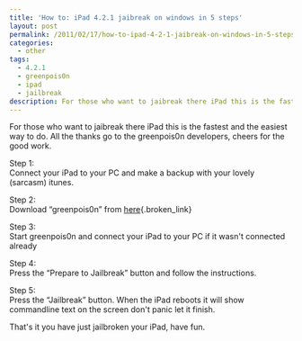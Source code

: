 ```yaml
---
title: 'How to: iPad 4.2.1 jaibreak on windows in 5 steps'
layout: post
permalink: /2011/02/17/how-to-ipad-4-2-1-jaibreak-on-windows-in-5-steps/
categories:
  - other
tags:
  - 4.2.1
  - greenpois0n
  - ipad
  - jailbreak
description: For those who want to jaibreak there iPad this is the fastest and the easiest way to do. All the thanks go to the greenpois0n developers, cheers for the good work.
---
```

For those who want to jaibreak there iPad this is the fastest and the easiest way to do. All the thanks go to the greenpois0n developers, cheers for the good work.

Step 1:  
Connect your iPad to your PC and make a backup with your lovely (sarcasm) itunes.

Step 2:  
Download “greenpois0n” from [here][1]{.broken_link}

Step 3:  
Start greenpois0n and connect your iPad to your PC if it wasn't connected already

Step 4:  
Press the “Prepare to Jailbreak” button and follow the instructions.

Step 5:  
Press the “Jailbreak” button. When the iPad reboots it will show commandline text on the screen don't panic let it finish.

That's it you have just jailbroken your iPad, have fun.

 [1]: http://greenpois0n.com